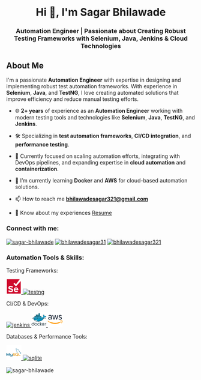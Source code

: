 <h1 align="center">Hi 👋, I'm Sagar Bhilawade</h1>
<h3 align="center">Automation Engineer | Passionate about Creating Robust Testing Frameworks with Selenium, Java, Jenkins & Cloud Technologies</h3>

## About Me

I'm a passionate **Automation Engineer** with expertise in designing and implementing robust test automation frameworks. With experience in **Selenium**, **Java**, and **TestNG**, I love creating automated solutions that improve efficiency and reduce manual testing efforts.

- 🌐 **2+ years** of experience as an **Automation Engineer** working with modern testing tools and technologies like **Selenium**, **Java**, **TestNG**, and **Jenkins**.
- 🛠️ Specializing in **test automation frameworks**, **CI/CD integration**, and **performance testing**.
- 🚀 Currently focused on scaling automation efforts, integrating with DevOps pipelines, and expanding expertise in **cloud automation** and **containerization**.

- 🌱 I’m currently learning **Docker** and **AWS** for cloud-based automation solutions.

- 📫 How to reach me **bhilawadesagar321@gmail.com**
- 📄 Know about my experiences [Resume](https://github.com/Sagar-Bhilawade/resume-and-certificates/blob/main/Resume.pdf)

<h3 align="left">Connect with me:</h3>
<p align="left">
<a href="https://linkedin.com/in/sagar-bhilawade" target="blank"><img align="center" src="https://raw.githubusercontent.com/rahuldkjain/github-profile-readme-generator/master/src/images/icons/Social/linked-in-alt.svg" alt="sagar-bhilawade" height="30" width="40" /></a>
<a href="https://www.hackerrank.com/bhilawadesagar31" target="blank"><img align="center" src="https://raw.githubusercontent.com/rahuldkjain/github-profile-readme-generator/master/src/images/icons/Social/hackerrank.svg" alt="bhilawadesagar31" height="30" width="40" /></a>
<a href="https://www.leetcode.com/bhilawadesagar321" target="blank"><img align="center" src="https://raw.githubusercontent.com/rahuldkjain/github-profile-readme-generator/master/src/images/icons/Social/leet-code.svg" alt="bhilawadesagar321" height="30" width="40" /></a>
</p>

<h3 align="left">Automation Tools & Skills:</h3>
Testing Frameworks:
<p align="left"> 
  <a href="https://www.selenium.dev/" target="_blank" rel="noreferrer"> <img src="https://raw.githubusercontent.com/devicons/devicon/master/icons/selenium/selenium-original.svg" alt="selenium" width="40" height="40"/> </a> 
  <a href="https://testng.org/doc/" target="_blank" rel="noreferrer"> <img src="https://raw.githubusercontent.com/devicons/devicon/master/icons/testng/testng-original.svg" alt="testng" width="40" height="40"/> </a> 
</p>

CI/CD & DevOps:
<p align="left">
  <a href="https://www.jenkins.io" target="_blank" rel="noreferrer"> <img src="https://www.vectorlogo.zone/logos/jenkins/jenkins-icon.svg" alt="jenkins" width="40" height="40"/> </a> 
  <a href="https://www.docker.com/" target="_blank" rel="noreferrer"> <img src="https://raw.githubusercontent.com/devicons/devicon/master/icons/docker/docker-original-wordmark.svg" alt="docker" width="40" height="40"/> </a> 
  <a href="https://aws.amazon.com" target="_blank" rel="noreferrer"> <img src="https://raw.githubusercontent.com/devicons/devicon/master/icons/amazonwebservices/amazonwebservices-original-wordmark.svg" alt="aws" width="40" height="40"/> </a> 
</p>

Databases & Performance Tools:
<p align="left">
  <a href="https://www.mysql.com/" target="_blank" rel="noreferrer"> <img src="https://raw.githubusercontent.com/devicons/devicon/master/icons/mysql/mysql-original-wordmark.svg" alt="mysql" width="40" height="40"/> </a> 
  <a href="https://www.sqlite.org/" target="_blank" rel="noreferrer"> <img src="https://www.vectorlogo.zone/logos/sqlite/sqlite-icon.svg" alt="sqlite" width="40" height="40"/> </a> 
</p>

<p><img align="center" src="https://github-readme-stats.vercel.app/api/top-langs?username=sagar-bhilawade&show_icons=true&locale=en&layout=compact" alt="sagar-bhilawade" /></p>
